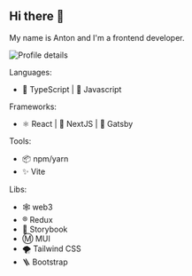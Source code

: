 ## Hi there 👋

My name is Anton and I'm a frontend developer.

![Profile details](http://github-profile-summary-cards.vercel.app/api/cards/profile-details?username=Antroll&theme=solarized)

Languages:
- 💪 TypeScript | 👻 Javascript

Frameworks:
- ⚛️ React | 🚧 NextJS | 🎩 Gatsby

Tools:
- 📦 npm/yarn
- ✨ Vite

Libs:
- 🕸 web3
- ®️ Redux
- 📕 Storybook
- Ⓜ️ MUI
- 🌪️ Tailwind CSS
- 🪜 Bootstrap